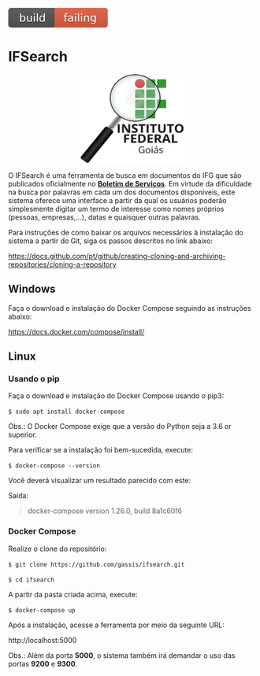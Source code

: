 ![alt text](/build.svg)

# IFSearch

<p align="center">
  <img width="210" height="180" src="/ifsearch.png">
</p>

O IFSearch é uma ferramenta de busca em documentos do IFG que são publicados oficialmente no [**Boletim de Serviços**](https://www.ifg.edu.br/boletim-de-servico).  Em virtude da dificuldade na busca por palavras em cada um dos documentos disponíveis, este sistema oferece uma interface a partir da qual os usuários poderão simplesmente digitar um termo de interesse como nomes próprios (pessoas, empresas,...), datas e quaisquer outras palavras.


Para instruções de como baixar os arquivos necessários à instalação do sistema a partir do Git, siga os passos descritos no link abaixo:

https://docs.github.com/pt/github/creating-cloning-and-archiving-repositories/cloning-a-repository


## Windows

Faça o download e instalação do Docker Compose seguindo as instruções abaixo:

   https://docs.docker.com/compose/install/
   
   
   
## Linux

### Usando o pip


Faça o download e instalação do Docker Compose usando o pip3:


`$ sudo apt install docker-compose`

Obs.: O Docker Compose exige que a versão do Python seja a 3.6 or superior.


Para verificar se a instalação foi bem-sucedida, execute:


`$ docker-compose --version`


Você deverá visualizar um resultado parecido com este:


Saída:
> docker-compose version 1.26.0, build 8a1c60f6



### Docker Compose


Realize o clone do repositório:


   `$ git clone https://github.com/gassis/ifsearch.git`
   
   `$ cd ifsearch`


A partir da pasta criada acima, execute:


   `$ docker-compose up`
   
   
Após a instalação, acesse a ferramenta por meio da seguinte URL:

   http://localhost:5000

Obs.: Além da porta **5000**, o sistema também irá demandar o uso das portas **9200** e **9300**.
